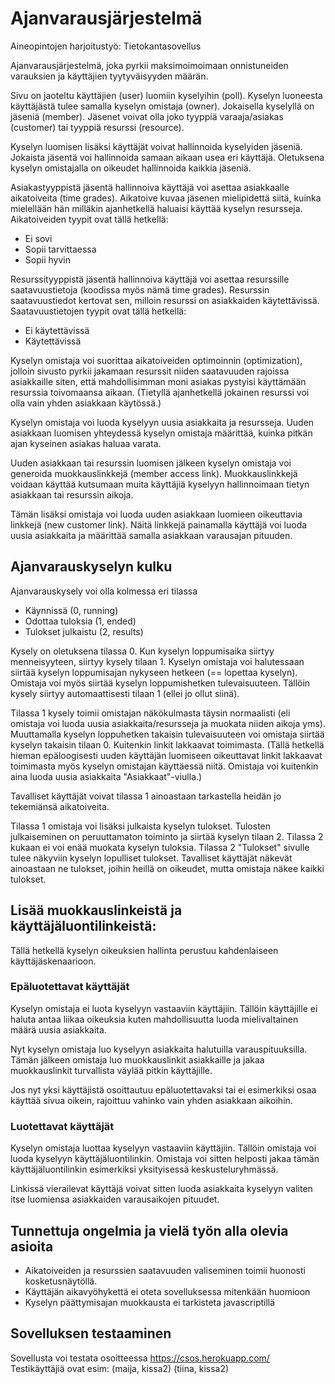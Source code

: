 # Ajanvarausjärjestelmä

Aineopintojen harjoitustyö: Tietokantasovellus

Ajanvarausjärjestelmä, joka pyrkii maksimoimoimaan onnistuneiden varauksien ja 
käyttäjien tyytyväisyyden määrän. 

Sivu on jaoteltu käyttäjien (user) luomiin kyselyihin (poll). Kyselyn luoneesta
käyttäjästä tulee samalla kyselyn omistaja (owner). Jokaisella
kyselyllä on jäseniä (member). Jäsenet voivat olla joko tyyppiä varaaja/asiakas 
(customer) tai tyyppiä resurssi (resource). 

Kyselyn luomisen lisäksi käyttäjät voivat hallinnoida kyselyiden jäseniä. 
Jokaista jäsentä voi hallinnoida samaan aikaan usea eri käyttäjä.
Oletuksena kyselyn omistajalla on oikeudet hallinnoida kaikkia jäseniä.

Asiakastyyppistä jäsentä hallinnoiva käyttäjä voi asettaa asiakkaalle 
aikatoiveita (time grades). Aikatoive kuvaa jäsenen mielipidettä siitä, kuinka
mielellään hän milläkin ajanhetkellä haluaisi käyttää kyselyn resursseja.
Aikatoiveiden tyypit ovat tällä hetkellä:
* Ei sovi
* Sopii tarvittaessa
* Sopii hyvin

Resurssityyppistä jäsentä hallinnoiva käyttäjä voi asettaa resurssille
saatavuustietoja (koodissa myös nämä time grades). Resurssin saatavuustiedot
kertovat sen, milloin resurssi on asiakkaiden käytettävissä. Saatavuustietojen
tyypit ovat tällä hetkellä:
* Ei käytettävissä
* Käytettävissä

Kyselyn omistaja voi suorittaa aikatoiveiden optimoinnin (optimization), jolloin
sivusto pyrkii jakamaan resurssit niiden saatavuuden rajoissa asiakkaille siten,
että mahdollisimman moni asiakas pystyisi käyttämään resurssia toivomaansa
aikaan. (Tietyllä ajanhetkellä jokainen resurssi voi olla vain yhden asiakkaan
käytössä.)

Kyselyn omistaja voi luoda kyselyyn uusia asiakkaita ja resursseja. Uuden 
asiakkaan luomisen yhteydessä kyselyn omistaja määrittää, kuinka pitkän ajan
kyseinen asiakas haluaa varata.

Uuden asiakkaan tai resurssin luomisen jälkeen kyselyn omistaja voi generoida
muokkauslinkkejä (member access link). Muokkauslinkkejä voidaan käyttää
kutsumaan muita käyttäjiä
kyselyyn hallinnoimaan tietyn asiakkaan tai resurssin aikoja.

Tämän lisäksi omistaja voi luoda uuden asiakkaan luomieen oikeuttavia linkkejä
(new customer link).
Näitä linkkejä painamalla käyttäjä voi luoda uusia asiakkaita ja määrittää
samalla asiakkaan varausajan pituuden.

## Ajanvarauskyselyn kulku

Ajanvarauskysely voi olla kolmessa eri tilassa
* Käynnissä (0, running)
* Odottaa tuloksia (1, ended)
* Tulokset julkaistu (2, results)

Kysely on oletuksena tilassa 0. Kun kyselyn loppumisaika siirtyy menneisyyteen, 
siirtyy kysely tilaan 1. Kyselyn omistaja voi halutessaan siirtää kyselyn 
loppumisajan nykyseen hetkeen (== lopettaa kyselyn). Omistaja voi myös
siirtää kyselyn loppumishetken tulevaisuuteen. Tällöin kysely siirtyy
automaattisesti tilaan 1 (ellei jo ollut siinä). 

Tilassa 1 kysely toimii omistajan näkökulmasta täysin normaalisti (eli 
omistaja voi luoda uusia asiakkaita/resursseja ja muokata niiden aikoja
yms). Muuttamalla kyselyn loppuhetken takaisin tulevaisuuteen
voi omistaja siirtää kyselyn takaisin tilaan 0. 
Kuitenkin linkit lakkaavat toimimasta. (Tällä hetkellä hieman
epäloogisesti uuden käyttäjän luomiseen oikeuttavat linkit lakkaavat
toimimasta myös kyselyn omistajan käyttäessä niitä. Omistaja voi 
kuitenkin aina luoda uusia asiakkaita "Asiakkaat"-viulla.)

Tavalliset käyttäjät voivat tilassa 1 ainoastaan tarkastella
heidän jo tekemiänsä aikatoiveita.

Tilassa 1 omistaja voi lisäksi julkaista kyselyn tulokset. Tulosten 
julkaiseminen on peruuttamaton toiminto ja siirtää kyselyn tilaan 2. 
Tilassa 2 kukaan ei voi enää muokata kyselyn tuloksia. Tilassa 2
"Tulokset" sivulle tulee näkyviin kyselyn lopulliset tulokset.
Tavalliset käyttäjät näkevät ainoastaan ne tulokset, joihin heillä
on oikeudet, mutta omistaja näkee kaikki tulokset.



## Lisää muokkauslinkeistä ja käyttäjäluontilinkeistä:

Tällä hetkellä kyselyn oikeuksien hallinta perustuu kahdenlaiseen
käyttäjäskenaarioon.


### Epäluotettavat käyttäjät
Kyselyn omistaja ei luota kyselyyn vastaaviin käyttäjiin. Tällöin käyttäjille
ei haluta antaa liikaa oikeuksia kuten mahdollisuutta luoda mielivaltainen 
määrä uusia asiakkaita.

Nyt kyselyn omistaja luo kyselyyn asiakkaita halutuilla varauspituuksilla.
Tämän jälkeen omistaja luo muokkauslinkit asiakkaille ja jakaa muokkauslinkit
turvallista väylää pitkin käyttäjille.

Jos nyt yksi käyttäjistä osoittautuu epäluotettavaksi tai ei esimerkiksi osaa
käyttää sivua oikein, rajoittuu vahinko vain yhden asiakkaan aikoihin.

### Luotettavat käyttäjät

Kyselyn omistaja luottaa kyselyyn vastaaviin käyttäjiin. Tällöin omistaja voi 
luoda kyselyyn käyttäjäluontilinkin. Omistaja voi sitten helposti jakaa tämän
käyttäjäluontilinkin esimerkiksi yksityisessä keskusteluryhmässä.

Linkissä vierailevat käyttäjä voivat sitten luoda asiakkaita kyselyyn valiten
itse luomiensa asiakkaiden varausaikojen pituudet.

## Tunnettuja ongelmia ja vielä työn alla olevia asioita


* Aikatoiveiden ja resurssien saatavuuden valiseminen toimii huonosti
  kosketusnäytöllä.
* Käyttäjän aikavyöhykettä ei oteta sovelluksessa mitenkään huomioon
* Kyselyn päättymisajan muokkausta ei tarkisteta javascriptillä

## Sovelluksen testaaminen
Sovellusta voi testata osoitteessa https://csos.herokuapp.com/
Testikäyttäjiä ovat esim: (maija, kissa2) (tiina, kissa2)
